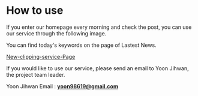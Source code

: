 How to use
===================

If you enter our homepage every morning and check the post, you can use our service through the following image.

You can find today's keywords on the page of Lastest News.

[New-clipping-service-Page](https://sohnsong.github.io/)

If you would like to use our service, please send an email to Yoon Jihwan, the project team leader.

Yoon Jihwan Email : **yoon98619@gmail.com** 